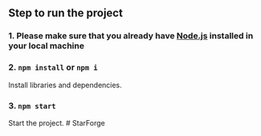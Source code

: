 ## Step to run the project

### 1. Please make sure that you already have [Node.js](https://nodejs.org/en/download/) installed in your local machine

### 2. `npm install` or `npm i`
Install libraries and dependencies.
### 3. `npm start`
Start the project.
#   S t a r F o r g e  
 